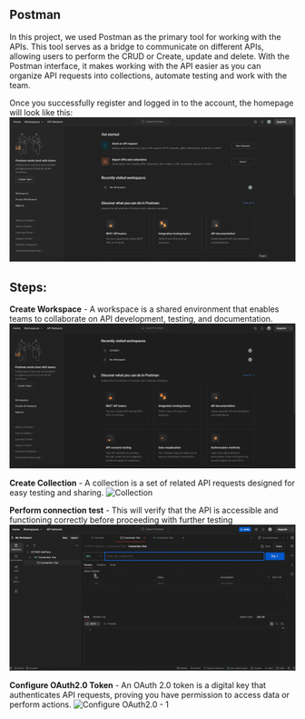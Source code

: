 Postman
---
In this project, we used Postman as the primary tool for working with the APIs. This tool serves as a bridge to communicate on different APIs, allowing users to perform the CRUD or Create, update and delete. With the Postman interface, it makes working with the API easier as you can organize API requests into collections, automate testing and work with the team.


Once you successfully register and logged in to the account, the homepage will look like this:
![Hompage](images/1-homepage.png)


Steps:
---
**Create Workspace** - A workspace is a shared environment that enables teams to collaborate on API development, testing, and documentation.
![Workspace](images/workspace.gif)

**Create Collection** - A collection is a set of related API requests designed for easy testing and sharing.
![Collection](images/collection.gif)

**Perform connection test** - This will verify that the API is accessible and functioning correctly before proceeding with further testing
![Connection Testing](images/Connection-Test.gif)

**Configure OAuth2.0 Token** - An OAuth 2.0 token is a digital key that authenticates API requests, proving you have permission to access data or perform actions.
![Configure OAuth2.0 - 1](images/auth1.gif)



